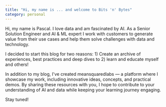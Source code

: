 ```yaml
---
title: "Hi, my name is ... and welcome to Bits 'n' Bytes"
category: personal
---
```


Hi, my name is Pascal. I love data and am fascinated by AI. As a Senior Solution Engineer and AI & ML expert I work with customers to generate value from their use cases and help them solve challenges with data and technology.

I decided to start this blog for two reasons: 1) Create an archive of experiences, best practices and deep dives to 2) learn and educate myself and others!

In addition to my blog, I've created meansquaredlabs — a platform where I showcase my work, including innovative ideas, concepts, and practical demos. By sharing these resources with you, I hope to contribute to your understanding of AI and data while keeping your learning journey engaging.

Stay tuned!
